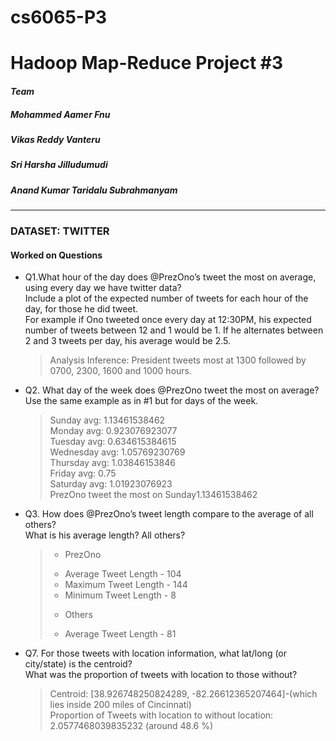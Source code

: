 # cs6065-P3
Hadoop Map-Reduce Project #3
============================

#### *Team*
##### Mohammed Aamer Fnu
##### Vikas Reddy Vanteru
##### Sri Harsha Jilludumudi
##### Anand Kumar Taridalu Subrahmanyam
----
### DATASET: TWITTER

#### Worked on Questions
-  Q1.What hour of the day does @PrezOno’s tweet the most on average, using every day we have twitter data?   
   Include a plot of the expected number of tweets for each hour of the day, for those he did tweet.  
   For example if Ono tweeted once every day at 12:30PM, his expected number of tweets between 12 and 1 would be 1.
   If he alternates between 2 and 3 tweets per day, his average would be 2.5.  
   > Analysis Inference: President tweets most at 1300 followed by 0700, 2300, 1600 and 1000 hours.  
   
- Q2. What day of the week does @PrezOno tweet the most on average?   
   Use the same example as in #1 but for days of the week.  
   > Sunday avg: 1.13461538462  
   > Monday avg: 0.923076923077  
   > Tuesday avg: 0.634615384615  
   > Wednesday avg: 1.05769230769  
   > Thursday avg: 1.03846153846  
   > Friday avg: 0.75  
   > Saturday avg: 1.01923076923  
   > PrezOno tweet the most on Sunday1.13461538462  
   
- Q3. How does @PrezOno’s tweet length compare to the average of all others?  
   What is his average length?  All others?  
   > * PrezOno 
   >  - Average Tweet Length - 104
   >  - Maximum Tweet Length - 144
   >  - Minimum Tweet Length - 8   
   > * Others
   >  - Average Tweet Length - 81

   
- Q7. For those tweets with location information, what lat/long (or city/state) is the centroid?  
   What was the proportion of tweets with location to those without?  
   > Centroid: [38.926748250824289, -82.26612365207464]-(which lies inside 200 miles of Cincinnati)   
   > Proportion of Tweets with location to without location: 2.0577468039835232 (around 48.6 %)
   
